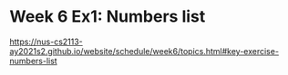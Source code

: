 # Week 6 Ex1: Numbers list

https://nus-cs2113-ay2021s2.github.io/website/schedule/week6/topics.html#key-exercise-numbers-list
